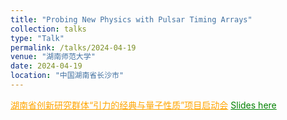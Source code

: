 ```yaml
---
title: "Probing New Physics with Pulsar Timing Arrays"
collection: talks
type: "Talk"
permalink: /talks/2024-04-19
venue: "湖南师范大学"
date: 2024-04-19
location: "中国湖南省长沙市"
---
```

<a href="https://www.hunnu.edu.cn/info/1012/18311.htm" style="color: orange; text-decoration: underline;">湖南省创新研究群体“引力的经典与量子性质”项目启动会</a>
<a href="./slides/2024-04-19.pdf" style="color: green; text-decoration: underline;">Slides here</a>
